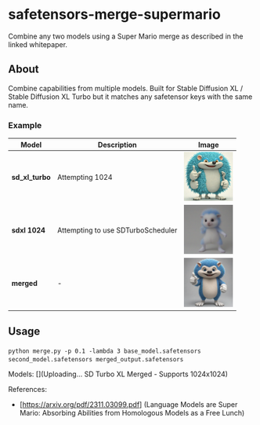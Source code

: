 # safetensors-merge-supermario

Combine any two models using a Super Mario merge as described in the linked whitepaper.

## About

Combine capabilities from multiple models. Built for Stable Diffusion XL / Stable Diffusion XL Turbo but it matches any safetensor keys with the same name.

### Example

| **Model** | **Description** | **Image** |
|-----------|-----------------|-----------|
| **sd_xl_turbo** | Attempting 1024 | <img src="assets/before_xl_turbo.png" alt="SDXL turbo attempting to render at 1024" width="100" height="100"> |
| **sdxl 1024** | Attempting to use SDTurboScheduler | <img src="assets/before_xl.png" alt="SDXL attempting to use SDTurboScheduler" width="100" height="100"> |
| **merged** | - | <img src="assets/after.png" alt="Merged model successfully rendering 1024" width="100" height="100"> |

## Usage

`python merge.py -p 0.1 -lambda 3 base_model.safetensors second_model.safetensors merged_output.safetensors`


Models:
[](Uploading... SD Turbo XL Merged - Supports 1024x1024)

References:
* [https://arxiv.org/pdf/2311.03099.pdf] (Language Models are Super Mario: Absorbing Abilities from Homologous Models as a Free Lunch)

